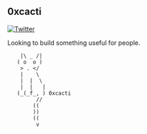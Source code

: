 ## 0xcacti

<div>
<a href="https://twitter.com/0xcacti"><img src="https://img.shields.io/badge/Twitter-1DA1F2?style=for-the-badge&logo=twitter&logoColor=white" alt="Twitter" /></a>&nbsp;
</div>

Looking to build something useful for people. 

<span>
          
        |\ _ /|   
       ( o  o )
        > . </
        |    \
        |  |  \
        |  |   | 
       (_(_f_, ) 0xcacti
             //
            ((
            ))  
            ((
             v 
</span>

